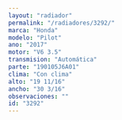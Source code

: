 ```yaml
---
layout: "radiador"
permalink: "/radiadores/3292/"
marca: "Honda"
modelo: "Pilot"
ano: "2017"
motor: "V6 3.5"
transmision: "Automática"
parte: "190105J6A01"
clima: "Con clima"
alto: "19 11/16"
ancho: "30 3/16"
observaciones: ""
id: "3292"
---
```


